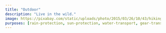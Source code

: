 ```yaml
---
title: "Outdoor"
description: "Live in the wild."
image: https://pixabay.com/static/uploads/photo/2015/03/26/10/43/hiking-691846_960_720.jpg
purposes: [rain-protection, sun-protection, water-transport, gear-transport, dress]
---
```

